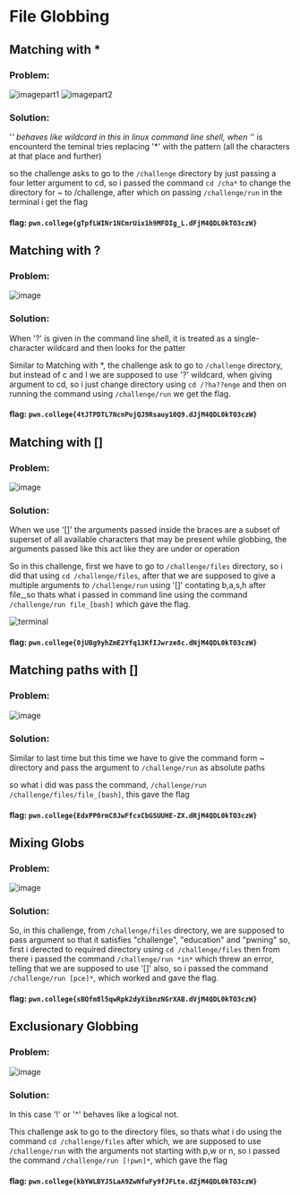 # **File Globbing**

## Matching with *

### Problem:

![imagepart1](images/fg1.png)
![imagepart2](images/fg1b.png)

### Solution:

'*' behaves like wildcard in this in linux command line shell, when '*' is encounterd the teminal tries replacing '*' with the pattern (all the characters at that place and further)

so the challenge asks to go to the ```/challenge``` directory by just passing a four letter argument to cd, so i passed the command ```cd /cha*``` to change the directory for ~ to /challenge, after which on passing ```/challenge/run``` in the terminal i get the flag

#### flag: ```pwn.college{gTpfLWINr1NCmrUix1h9MFDIg_L.dFjM4QDL0kTO3czW}```

## Matching with ?

### Problem:

![image](images/fg2.png)

### Solution:

When '?' is given in the command line shell, it is treated as a single-character wildcard and then looks for the patter 

Similar to Matching with *, the challenge ask to go to ```/challenge``` directory, but instead of c and l we are supposed to use '?' wildcard, when giving argument to cd, so i just change directory using ```cd /?ha??enge``` and then on running the command using ```/challenge/run``` we get the flag.


#### flag: ```pwn.college{4tJTPDTL7NcnPujQJ9Rsauy10Q9.dJjM4QDL0kTO3czW}```

## Matching with []

### Problem:

![image](images/fg3.png)

### Solution:

When we use '[]' the arguments passed inside the braces are a subset of superset of all available characters that may be present while globbing, the arguments passed like this act like they are under or operation

So in this challenge, first we have to go to ```/challenge/files``` directory, so i did that using ```cd /challenge/files```, after that we are supposed to give a multiple arguments to ```/challenge/run``` using '[]' contating b,a,s,h after file_,so thats what i passed in command line using the command ```/challenge/run file_[bash]``` which gave the flag.

![terminal](images/fg3sol.png)

#### flag: ```pwn.college{0jUBg9yhZmE2Yfq13KfIJwrze8c.dNjM4QDL0kTO3czW}```

## Matching paths with []

### Problem:

![image](images/fg4.png)

### Solution:

Similar to last time but this time we have to give the command form ~ directory and pass the argument to ```/challenge/run``` as absolute paths

so what i did was pass the command, ```/challenge/run /challenge/files/file_[bash]```, this gave the flag

#### flag: ```pwn.college{EdxPP0rmC8JwFfcxCbGSUUHE-ZX.dRjM4QDL0kTO3czW}```

## Mixing Globs

### Problem:

![image](images/fg5.png)

### Solution:

So, in this challenge, from ```/challenge/files``` directory, we are supposed to pass argument so that it satisfies "challenge", "education" and "pwning" so, first i derected to required directory using ```cd /challenge/files``` then from there i passed the command ```/challenge/run *in*``` which threw an error, telling that we are supposed to use '[]' also, so i passed the command ```/challenge/run [pce]*```, which worked and gave the flag.

#### flag: ```pwn.college{sBQfm8l5qwRpk2dyXibnzNGrXAB.dVjM4QDL0kTO3czW}```

## Exclusionary Globbing

### Problem:

![image](images/fg6.png)

### Solution:

In this case '!' or '^' behaves like a logical not.


This challenge ask to go to the directory files, so thats what i do using the command ```cd /challenge/files``` after which,  we are supposed to use ```/challenge/run``` with the arguments not starting with p,w or n, so i passed the command ```/challenge/run [!pwn]*```, which gave the flag

#### flag: ```pwn.college{kbYWLBYJ5LaA9ZwNfuFy9fJFLte.dZjM4QDL0kTO3czW}```